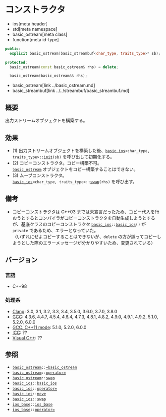 # コンストラクタ
* ios[meta header]
* std[meta namespace]
* basic_ostream[meta class]
* function[meta id-type]

```cpp
public:
  explicit basic_ostream(basic_streambuf<char_type, traits_type>* sb);  // (1)

protected:
  basic_ostream(const basic_ostream& rhs) = delete;                     // (2) C++11 から

  basic_ostream(basic_ostream&& rhs);                                   // (3) C++11 から
```
* basic_ostream[link ../basic_ostream.md]
* basic_streambuf[link ../../streambuf/basic_streambuf.md]


## 概要
出力ストリームオブジェクトを構築する。


## 効果
- (1) 出力ストリームオブジェクトを構築した後、[`basic_ios`](../../ios/basic_ios.md)`<char_type, traits_type>::`[`init`](../../ios/basic_ios/init.md)`(sb)` を呼び出して初期化する。
- (2) コピーコンストラクタ。コピー構築不可。  
    [`basic_ostream`](../basic_ostream.md) オブジェクトをコピー構築することはできない。
- (3) ムーブコンストラクタ。  
    [`basic_ios`](../../ios/basic_ios.md)`<char_type, traits_type>::`[`swap`](../../ios/basic_ios/swap.md)`(rhs)` を呼び出す。


## 備考
- コピーコンストラクタは C++03 までは未宣言だったため、コピー代入を行おうとするとコンパイラがコピーコンストラクタを自動生成しようとするが、基底クラスのコピーコンストラクタ [`basic_ios`](../../ios/basic_ios.md)`::`[`basic_ios`](../../ios/basic_ios/op_constructor.md)`()` が `private` であるため、エラーとなっていた。  
    （いずれにせよコピーすることはできないが、`delete` の方が誤ってコピーしようとした際のエラーメッセージが分かりやすいため、変更されている）


## バージョン
### 言語
- C++98


### 処理系
- [Clang](/implementation.md#clang): 3.0, 3.1, 3.2, 3.3, 3.4, 3.5.0, 3.6.0, 3.7.0, 3.8.0
- [GCC](/implementation.md#gcc): 4.3.6, 4.4.7, 4.5.4, 4.6.4, 4.7.3, 4.8.1, 4.8.2, 4.9.0, 4.9.1, 4.9.2, 5.1.0, 5.2.0, 6.0.0
- [GCC, C++11 mode](/implementation.md#gcc): 5.1.0, 5.2.0, 6.0.0
- [ICC](/implementation.md#icc): ??
- [Visual C++](/implementation.md#visual_cpp): ??


## 参照
- [`basic_ostream`](../basic_ostream.md)`::`[`~basic_ostream`](op_destructor.md)
- [`basic_ostream`](../basic_ostream.md)`::`[`operator=`](op_assign.md)
- [`basic_ostream`](../basic_ostream.md)`::`[`swap`](swap.md)
- [`basic_ios`](../../ios/basic_ios.md)`::`[`basic_ios`](../../ios/basic_ios/op_constructor.md)
- [`basic_ios`](../../ios/basic_ios.md)`::`[`operator=`](../../ios/basic_ios/op_assign.md)
- [`basic_ios`](../../ios/basic_ios.md)`::`[`move`](../../ios/basic_ios/move.md)
- [`basic_ios`](../../ios/basic_ios.md)`::`[`swap`](../../ios/basic_ios/swap.md)
- [`ios_base`](../../ios/ios_base.md)`::`[`ios_base`](../../ios/ios_base/op_constructor.md)
- [`ios_base`](../../ios/ios_base.md)`::`[`operator=`](../../ios/ios_base/op_assign.md)

